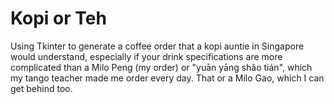 # Kopi or Teh
Using Tkinter to generate a coffee order that a kopi auntie in Singapore would understand, especially if your drink specifications are more complicated than a Milo Peng (my order) or "yuān yāng shǎo tián", which my tango teacher made me order every day. That or a Milo Gao, which I can get behind too.

